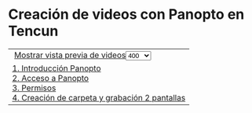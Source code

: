 # Creación de videos con Panopto en Tencun

<script type="text/javascript" src="https://www.nicolasserrano.com/tools/libraries/setIframesForPanopto.js"></script>
<link rel="stylesheet" type="text/css" href="https://www.nicolasserrano.com/tools/libraries/material.css" />

<table>
<tr>
<td>
 <a onclick="setVideoIcons(this)" href="javascript:void(0);">Mostrar vista previa de videos</a><select id="iframeSize" name="ifsize" size="1">
<option value="100">100</option>
<option value="200">200</option>
<option value="400" selected="selected">400</option>
<option value="600">600</option>
<option value="800">800</option>
<option value="1080">1080</option>
</select>
</td>
</tr>

<tr>

<td>
  <a href="https://unav.cloud.panopto.eu/Panopto/Pages/Viewer.aspx?id=f8246d24-f64e-4bd2-8cc5-ab7c009cef97">1. Introducción Panopto</a><BR>
<a href="https://unav.cloud.panopto.eu/Panopto/Pages/Viewer.aspx?id=54efa5bb-8a80-41b1-b9d2-ab7c00a74975">2. Acceso a Panopto</a><BR>
<a href="https://unav.cloud.panopto.eu/Panopto/Pages/Viewer.aspx?id=48d8b62c-c46a-441a-af82-ab7c00a85e96">3. Permisos</a><BR>
<a href="https://unav.cloud.panopto.eu/Panopto/Pages/Viewer.aspx?id=0acf667b-3d4b-4882-957b-ab7c00aa11ca">4. Creación de carpeta y grabación 2 pantallas</a><BR>
</td>
</tr>


